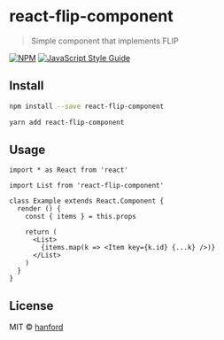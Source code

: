 # react-flip-component

> Simple <List /> component that implements FLIP

[![NPM](https://img.shields.io/npm/v/react-flip-component.svg)](https://www.npmjs.com/package/react-flip-component) [![JavaScript Style Guide](https://img.shields.io/badge/code_style-standard-brightgreen.svg)](https://standardjs.com)

## Install

```bash
npm install --save react-flip-component
```

```bash
yarn add react-flip-component
```

## Usage

```tsx
import * as React from 'react'

import List from 'react-flip-component'

class Example extends React.Component {
  render () {
    const { items } = this.props

    return (
      <List>
        {items.map(k => <Item key={k.id} {...k} />)}
      </List>
    )
  }
}
```

## License

MIT © [hanford](https://github.com/hanford)

